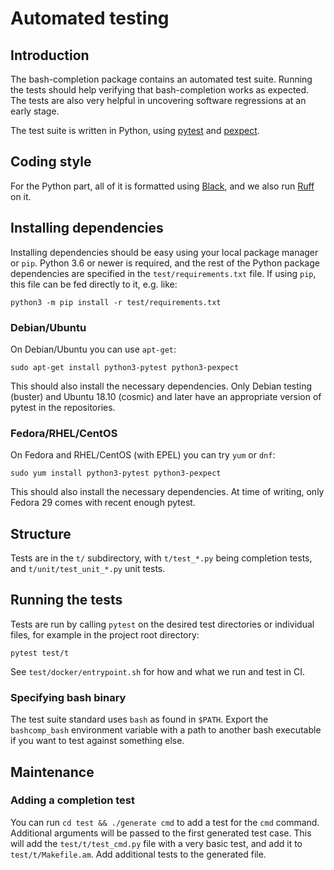 # Automated testing

## Introduction

The bash-completion package contains an automated test suite. Running the tests
should help verifying that bash-completion works as expected. The tests are also
very helpful in uncovering software regressions at an early stage.

The test suite is written in Python, using [pytest](https://pytest.org/) and
[pexpect](https://pexpect.readthedocs.io/).

## Coding style

For the Python part, all of it is formatted using
[Black](https://github.com/psf/black), and we also run
[Ruff](https://github.com/charliermarsh/ruff) on it.

## Installing dependencies

Installing dependencies should be easy using your local package manager or
`pip`. Python 3.6 or newer is required, and the rest of the Python package
dependencies are specified in the `test/requirements.txt` file. If using `pip`,
this file can be fed directly to it, e.g. like:

```shell
python3 -m pip install -r test/requirements.txt
```

### Debian/Ubuntu

On Debian/Ubuntu you can use `apt-get`:

```shell
sudo apt-get install python3-pytest python3-pexpect
```

This should also install the necessary dependencies. Only Debian testing
(buster) and Ubuntu 18.10 (cosmic) and later have an appropriate version of
pytest in the repositories.

### Fedora/RHEL/CentOS

On Fedora and RHEL/CentOS (with EPEL) you can try `yum` or `dnf`:

```shell
sudo yum install python3-pytest python3-pexpect
```

This should also install the necessary dependencies. At time of writing, only
Fedora 29 comes with recent enough pytest.

## Structure

Tests are in the `t/` subdirectory, with `t/test_*.py` being completion tests,
and `t/unit/test_unit_*.py` unit tests.

## Running the tests

Tests are run by calling `pytest` on the desired test directories or individual
files, for example in the project root directory:

```shell
pytest test/t
```

See `test/docker/entrypoint.sh` for how and what we run and test in CI.

### Specifying bash binary

The test suite standard uses `bash` as found in `$PATH`. Export the
`bashcomp_bash` environment variable with a path to another bash executable if
you want to test against something else.

## Maintenance

### Adding a completion test

You can run `cd test && ./generate cmd` to add a test for the `cmd` command.
Additional arguments will be passed to the first generated test case. This will
add the `test/t/test_cmd.py` file with a very basic test, and add it to
`test/t/Makefile.am`. Add additional tests to the generated file.
